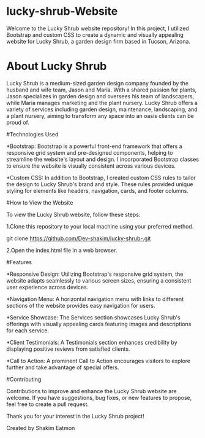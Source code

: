 # lucky-shrub-Website

Welcome to the Lucky Shrub website repository! In this project, I utilized Bootstrap and custom CSS to create a dynamic and visually appealing website for Lucky Shrub, a garden design firm based in Tucson, Arizona.

# About Lucky Shrub

Lucky Shrub is a medium-sized garden design company founded by the husband and wife team, Jason and Maria. With a shared passion for plants, Jason specializes in garden design and oversees his team of landscapers, while Maria manages marketing and the plant nursery. Lucky Shrub offers a variety of services including garden design, maintenance, landscaping, and a plant nursery, aiming to transform any space into an oasis clients can be proud of.

#Technologies Used

*Bootstrap: Bootstrap is a powerful front-end framework that offers a responsive grid system and pre-designed components, helping to streamline the website's layout and design. I incorporated Bootstrap classes to ensure the website is visually consistent across various devices.

*Custom CSS: In addition to Bootstrap, I created custom CSS rules to tailor the design to Lucky Shrub's brand and style. These rules provided unique styling for elements like headers, navigation, cards, and footer columns.

#How to View the Website

To view the Lucky Shrub website, follow these steps:

1.Clone this repository to your local machine using your preferred method.

git clone https://github.com/Dev-shakim/lucky-shrub-.git

2.Open the index.html file in a web browser.

#Features

*Responsive Design: Utilizing Bootstrap's responsive grid system, the website adapts seamlessly to various screen sizes, ensuring a consistent user experience across devices.

*Navigation Menu: A horizontal navigation menu with links to different sections of the website provides easy navigation for users.

*Service Showcase: The Services section showcases Lucky Shrub's offerings with visually appealing cards featuring images and descriptions for each service.

*Client Testimonials: A Testimonials section enhances credibility by displaying positive reviews from satisfied clients.

*Call to Action: A prominent Call to Action encourages visitors to explore further and take advantage of special offers.

#Contributing

Contributions to improve and enhance the Lucky Shrub website are welcome. If you have suggestions, bug fixes, or new features to propose, feel free to create a pull request.

Thank you for your interest in the Lucky Shrub project!


Created by Shakim Eatmon





